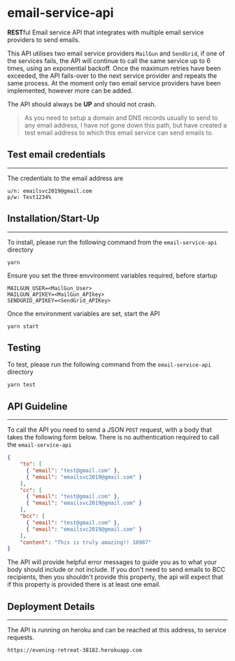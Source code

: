 # email-service-api
**REST**ful Email service API that integrates with multiple email service providers to send emails.

This API utilises two email service providers `MailGun` and `SendGrid`, if one of the services fails, the API will continue to call the same service up to 6 times, using an exponential backoff. Once the maximum retries have been exceeded, the API fails-over to the next service provider and repeats the same process. At the moment only two email service providers have been implemented, however more can be added.

The API should always be **UP** and should not crash.

> As you need to setup a domain and DNS records usually to send to any email address, I have not gone down this path, but have created a test email address to which this email service can send emails to.

## Test email credentials
------
The credentials to the email address are 
```
u/n: emailsvc2019@gmail.com
p/w: Test1234%
```

## Installation/Start-Up
------
To install, please run the following command from the `email-service-api` directory
```
yarn
```

Ensure you set the three envvironment variables required, before startup
```
MAILGUN_USER=<MailGun_User>
MAILGUN_APIKEY=<MailGun_APIkey>
SENDGRID_APIKEY=<SendGrid_APIKey>
```

Once the environment variables are set, start the API
```
yarn start
```


## Testing
To test, please run the following command from the `email-service-api` directory
```
yarn test
```

## API Guideline
------
To call the API you need to send a JSON `POST` request, with a body that takes the following form below. There is no authentication required to call the `email-service-api`

```json
{
    "to": [
      { "email": "test@gmail.com" }, 
      { "email": "emailsvc2019@gmail.com" }
    ],
    "cc": [
      { "email": "test@gmail.com" }, 
      { "email": "emailsvc2019@gmail.com" }
    ],
    "bcc": [
      { "email": "test@gmail.com" }, 
      { "email": "emailsvc2019@gmail.com" }
    ],
    "content": "This is truly amazing!! 10987"
}
```
The API will provide helpful error messages to guide you as to what your body should include or not include. If you don't need to send emails to BCC recipients, then you shouldn't provide this property, the api will expect that if this property is provided there is at least one email.


## Deployment Details
------

The API is running on heroku and can be reached at this address, to service requests.
```
https://evening-retreat-38182.herokuapp.com
``` 
